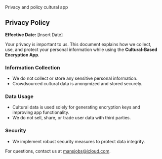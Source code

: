 Privacy and policy cultural app

## Privacy Policy

**Effective Date:** [Insert Date]

Your privacy is important to us. This document explains how we collect, use, and protect your personal information while using the **Cultural-Based Encryption App**.

### Information Collection
- We do not collect or store any sensitive personal information.
- Crowdsourced cultural data is anonymized and stored securely.

### Data Usage
- Cultural data is used solely for generating encryption keys and improving app functionality.
- We do not sell, share, or trade user data with third parties.

### Security
- We implement robust security measures to protect data integrity.

For questions, contact us at [mansjobs@icloud.com](mailto:mansjobs@icloud.com).

